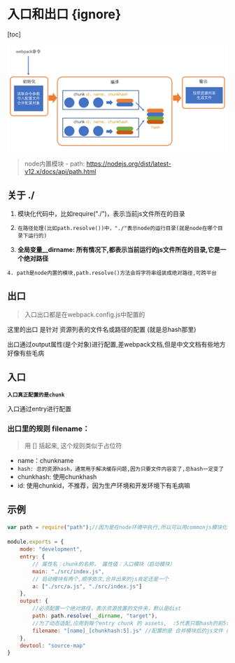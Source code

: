 # 入口和出口 {ignore}

[toc]

![](assets/2020-01-09-15-51-07.png)

> node内置模块 - path: https://nodejs.org/dist/latest-v12.x/docs/api/path.html


## 关于 ./

1. 模块化代码中，比如require("./")，表示当前js文件所在的目录

2. `在路径处理(比如path.resolve())中，"./"表示node的运行目录(就是node在哪个目录下运行的)`

3. **全局变量__dirname: 所有情况下,都表示当前运行的js文件所在的目录,它是一个绝对路径**

`4. path是node内置的模块,path.resolve()方法会将字符串组装成绝对路径,可跨平台`

## 出口

> 入口出口都是在webpack.config.js中配置的

这里的出口 是针对 资源列表的文件名或路径的配置 (就是总hash那里)

出口通过output属性(是个对象)进行配置,差webpack文档,但是中文文档有些地方好像有些毛病

## 入口

**`入口真正配置的是chunk`**

入口通过entry进行配置

### 出口里的规则 filename：

> 用 [] 括起来, 这个规则类似于占位符

- name：chunkname
- `hash: 总的资源hash，通常用于解决缓存问题,因为只要文件内容变了,总hash一定变了`
- chunkhash: 使用chunkhash
- id: 使用chunkid，不推荐，因为生产环境和开发环境下有毛病嘛


## 示例

```js
var path = require("path");//因为是在node环境中执行,所以可以用commonjs模块化

module.exports = {
    mode: "development",
    entry: {
        // 属性名：chunk的名称， 属性值：入口模块（启动模块）
        main: "./src/index.js", 
        // 启动模块有两个,顺序依次,合并出来的js肯定还是一个
        a: ["./src/a.js", "./src/index.js"]
    },
    output: {
        //必须配置一个绝对路径，表示资源放置的文件夹，默认是dist
        path: path.resolve(__dirname, "target"),
        //为了动态适配,应用到每个entry chunk 的 assets,  :5代表只取hash的前5位   
        filename: "[name]_[chunkhash:5].js" //配置的是 合并模块后的js文件 的规则
    },
    devtool: "source-map"
}
```
